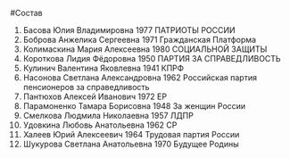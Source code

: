 #Состав
1. Басова Юлия Владимировна 1977 ПАТРИОТЫ РОССИИ
2. Боброва Анжелика Сергеевна 1971 Гражданская Платформа
3. Колимаскина Мария Алексеевна 1980 СОЦИАЛЬНОЙ ЗАЩИТЫ
4. Короткова Лидия Фёдоровна 1950 ПАРТИЯ ЗА СПРАВЕДЛИВОСТЬ
5. Кулинич Валентина Яковлевна 1941 КПРФ
6. Насонова Светлана Александровна 1962 Российская партия пенсионеров за справедливость
7. Пантюхов Алексей Иванович 1972 ЕР
8. Парамоненко Тамара Борисовна 1948 За женщин России
9. Смелкова Людмила Николаевна 1957 ЛДПР
10. Удовкина Любовь Анатольевна 1962 СР
11. Халеев Юрий Алексеевич 1964 Трудовая партия России
12. Шукурова Светлана Анатольевна 1970 Будущее Родины
